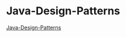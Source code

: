 # Java-Design-Patterns

<a href="JAVA-Design-Pattern/Java-Design-Patterns.pdf">Java-Design-Patterns</a>
